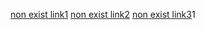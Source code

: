 [non exist link1](../nonexisted1.md)   [non exist link2](../nonexisted2.md)  [non exist link3](../nonexisted3.md)1
